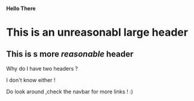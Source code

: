 #### Hello There
# This is an unreasonabl large header

## This is s more *reasonable* header

Why do I have two headers ?

I don't know either !

Do look around ,check the navbar for more links ! :)
